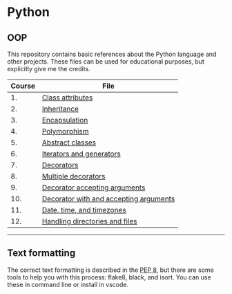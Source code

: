 # Python
## OOP

This repository contains basic references about the Python language and other projects. These files can be used for educational purposes, but explicitly give me the credits.

| Course | File |
| ------ | ---- |
| 1. | [Class attributes](https://github.com/etothepowerofln/Python/blob/main/class_attributes.py)|
| 2. | [Inheritance](https://github.com/etothepowerofln/Python/blob/main/class_inher.py)|
| 3. | [Encapsulation](https://github.com/etothepowerofln/Python/blob/main/encapsulation.py)|
| 4. | [Polymorphism](https://github.com/etothepowerofln/Python/blob/main/polymorphism.py)|
| 5. | [Abstract classes](https://github.com/etothepowerofln/Python/blob/main/abstract_class.py)|
| 6. | [Iterators and generators](https://github.com/etothepowerofln/Python/blob/main/iterator_generator.py)|
| 7. | [Decorators](https://github.com/etothepowerofln/Python/blob/main/decorator_simple.py)|
| 8. | [Multiple decorators](https://github.com/etothepowerofln/Python/blob/main/decorator_multi.py)|
| 9. | [Decorator accepting arguments](https://github.com/etothepowerofln/Python/blob/main/decorator_args.py)|
| 10. | [Decorator with and accepting arguments](https://github.com/etothepowerofln/Python/blob/main/decorator_args_outer.py)|
| 11. | [Date, time, and timezones](https://github.com/etothepowerofln/Python/blob/main/date_time.py)|
| 12. | [Handling directories and files](https://github.com/etothepowerofln/Python/blob/main/files.py)|

---
## Text formatting

The correct text formatting is described in the [PEP 8](https://peps.python.org/pep-0008/), but there are some tools to help you with this process: flake8, black, and isort. You can use these in command line or install in vscode.
